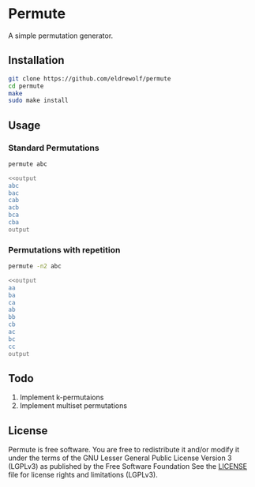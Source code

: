 # Permute

A simple permutation generator.

## Installation
```sh
git clone https://github.com/eldrewolf/permute
cd permute
make
sudo make install

```
## Usage
### Standard Permutations
```sh
permute abc

<<output
abc
bac
cab
acb
bca
cba
output
```

### Permutations with repetition
```sh
permute -n2 abc

<<output
aa
ba
ca
ab
bb
cb
ac
bc
cc
output
```

## Todo
1. Implement k-permutaions
2. Implement multiset permutations

## License

Permute is free software. You are free to redistribute it and/or modify it under the terms of the GNU Lesser General Public License Version 3 (LGPLv3) as published by the Free Software Foundation
See the [LICENSE](LICENSE.md) file for license rights and limitations (LGPLv3).
